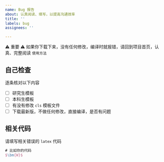 ```yaml
---
name: Bug 报告
about: 认真阅读、填写，以提高沟通效率
title: ''
labels: bug
assignees: ''

---
```


⚠️ 重要 ⚠️ 
如果你下载下来，没有任何修改，编译时就报错，请回到项目首页，认真、完整阅读 `使用方法`

## 自己检查

逐条核对以下内容

- [ ] 研究生模板
- [ ] 本科生模板
- [ ] 有没有修改 `cls` 模板文件
- [ ] 下载最新版，不做任何修改，直接编译，是否有问题

## 相关代码

请填写相关错误的 `latex` 代码

```tex
# 比如你的代码
$\bm{W}$
```